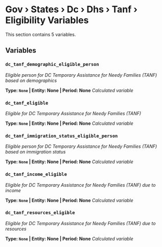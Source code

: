 # Gov › States › Dc › Dhs › Tanf › Eligibility Variables

This section contains 5 variables.

## Variables

### `dc_tanf_demographic_eligible_person`
*Eligible person for DC Temporary Assistance for Needy Families (TANF) based on demographics*

**Type: `None` | Entity: None | Period: None**
*Calculated variable*

### `dc_tanf_eligible`
*Eligible for DC Temporary Assistance for Needy Families (TANF)*

**Type: `None` | Entity: None | Period: None**
*Calculated variable*

### `dc_tanf_immigration_status_eligible_person`
*Eligible person for DC Temporary Assistance for Needy Families (TANF) based on immigration status*

**Type: `None` | Entity: None | Period: None**
*Calculated variable*

### `dc_tanf_income_eligible`
*Eligible for DC Temporary Assistance for Needy Families (TANF) due to income*

**Type: `None` | Entity: None | Period: None**
*Calculated variable*

### `dc_tanf_resources_eligible`
*Eligible for DC Temporary Assistance for Needy Families (TANF) due to resources*

**Type: `None` | Entity: None | Period: None**
*Calculated variable*
